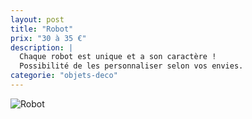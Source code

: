 ```yaml
---
layout: post
title: "Robot"
prix: "30 à 35 €"
description: |
  Chaque robot est unique et a son caractère !
  Possibilité de les personnaliser selon vos envies.
categorie: "objets-deco"
---
```

![Robot]({{site.baseurl}}img/posts/Robot.png)

